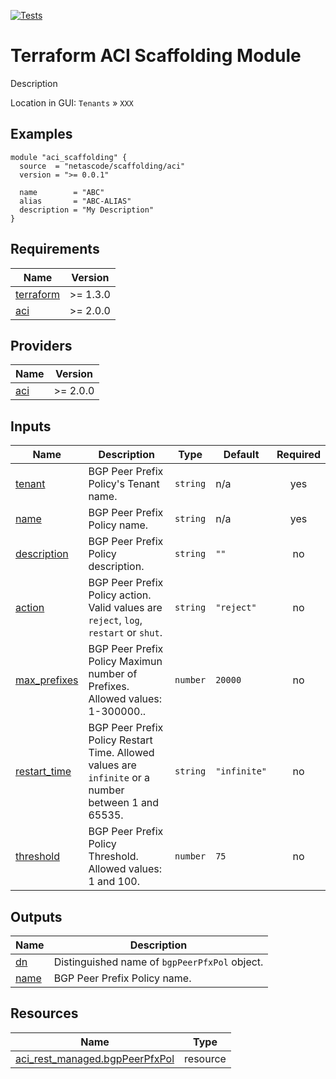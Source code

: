<!-- BEGIN_TF_DOCS -->
[![Tests](https://github.com/netascode/terraform-aci-scaffolding/actions/workflows/test.yml/badge.svg)](https://github.com/netascode/terraform-aci-scaffolding/actions/workflows/test.yml)

# Terraform ACI Scaffolding Module

Description

Location in GUI:
`Tenants` » `XXX`

## Examples

```hcl
module "aci_scaffolding" {
  source  = "netascode/scaffolding/aci"
  version = ">= 0.0.1"

  name        = "ABC"
  alias       = "ABC-ALIAS"
  description = "My Description"
}
```

## Requirements

| Name | Version |
|------|---------|
| <a name="requirement_terraform"></a> [terraform](#requirement\_terraform) | >= 1.3.0 |
| <a name="requirement_aci"></a> [aci](#requirement\_aci) | >= 2.0.0 |

## Providers

| Name | Version |
|------|---------|
| <a name="provider_aci"></a> [aci](#provider\_aci) | >= 2.0.0 |

## Inputs

| Name | Description | Type | Default | Required |
|------|-------------|------|---------|:--------:|
| <a name="input_tenant"></a> [tenant](#input\_tenant) | BGP Peer Prefix Policy's Tenant name. | `string` | n/a | yes |
| <a name="input_name"></a> [name](#input\_name) | BGP Peer Prefix Policy name. | `string` | n/a | yes |
| <a name="input_description"></a> [description](#input\_description) | BGP Peer Prefix Policy description. | `string` | `""` | no |
| <a name="input_action"></a> [action](#input\_action) | BGP Peer Prefix Policy action. Valid values are `reject`, `log`, `restart` or `shut`. | `string` | `"reject"` | no |
| <a name="input_max_prefixes"></a> [max\_prefixes](#input\_max\_prefixes) | BGP Peer Prefix Policy Maximun number of Prefixes. Allowed values: 1-300000.. | `number` | `20000` | no |
| <a name="input_restart_time"></a> [restart\_time](#input\_restart\_time) | BGP Peer Prefix Policy Restart Time. Allowed values are `infinite` or a number between 1 and 65535. | `string` | `"infinite"` | no |
| <a name="input_threshold"></a> [threshold](#input\_threshold) | BGP Peer Prefix Policy Threshold. Allowed values: 1 and 100. | `number` | `75` | no |

## Outputs

| Name | Description |
|------|-------------|
| <a name="output_dn"></a> [dn](#output\_dn) | Distinguished name of `bgpPeerPfxPol` object. |
| <a name="output_name"></a> [name](#output\_name) | BGP Peer Prefix Policy name. |

## Resources

| Name | Type |
|------|------|
| [aci_rest_managed.bgpPeerPfxPol](https://registry.terraform.io/providers/CiscoDevNet/aci/latest/docs/resources/rest_managed) | resource |
<!-- END_TF_DOCS -->